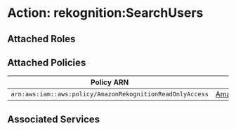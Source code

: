 # Action: rekognition:SearchUsers

## Attached Roles

## Attached Policies

| Policy ARN | Policy Name |
|------------|-------------|
| `arn:aws:iam::aws:policy/AmazonRekognitionReadOnlyAccess` | [AmazonRekognitionReadOnlyAccess](../policies.md#amazonrekognitionreadonlyaccess) |

## Associated Services

